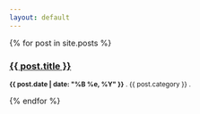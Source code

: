```yaml
---
layout: default
---
```

{% for post in site.posts %}
  <h3><a href="{{ post.url }}">{{ post.title }}</a></h3>
  <p><small><strong>{{ post.date | date: "%B %e, %Y" }}</strong> . {{ post.category }} . <a href="https://profitforward.org{{ post.url }}"></a></small></p>
{% endfor %}